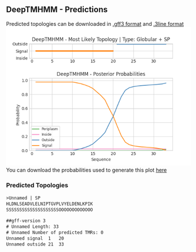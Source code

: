 ## DeepTMHMM - Predictions
Predicted topologies can be downloaded in [.gff3 format](TMRs.gff3) and [.3line format](predicted_topologies.3line)
![picture](plot.png)
You can download the probabilities used to generate this plot [here](Unnamed_probs.csv)
### Predicted Topologies
```
>Unnamed | SP
HLDNLSEADVLELNIPTGVPLVYELDENLKPIK
SSSSSSSSSSSSSSSSSSSSOOOOOOOOOOOOO

```


```
##gff-version 3
# Unnamed Length: 33
# Unnamed Number of predicted TMRs: 0
Unnamed	signal	1	20				
Unnamed	outside	21	33				

```

